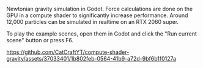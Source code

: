Newtonian gravity simulation in Godot. Force calculations are done on the GPU in a compute shader to significantly increase performance.
Around 12,000 particles can be simulated in realtime on an RTX 2060 super.

To play the example scenes, open them in Godot and click the "Run current scene" button or press F6.

https://github.com/CatCraftYT/compute-shader-gravity/assets/37033401/1b802feb-0564-41b9-a72d-9bf6b1f0127a
